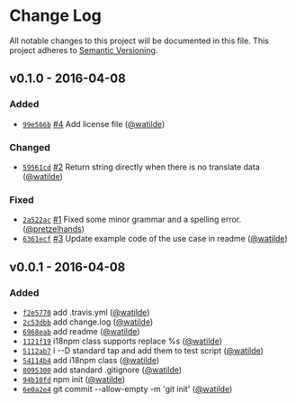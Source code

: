 # Change Log
All notable changes to this project will be documented in this file.
This project adheres to [Semantic Versioning](http://semver.org/).

## v0.1.0 - 2016-04-08
### Added
- [`99e566b`](https://github.com/watilde/i18npm/commit/99e566b79498e90e879dea32a04d667341abcfb0) [#4](https://github.com/watilde/i18npm/pull/4) Add license file
([@watilde](https://github.com/watilde))

### Changed
- [`59561cd`](https://github.com/watilde/i18npm/commit/59561cd43252370e15a280bca5d66e9c59eb582d) [#2](https://github.com/watilde/i18npm/pull/2) Return string directly when there is no translate data
([@watilde](https://github.com/watilde))

### Fixed
- [`2a522ac`](https://github.com/watilde/i18npm/commit/2a522acc834507a615c9ca86e52acc541d92a98f) [#1](https://github.com/watilde/i18npm/pull/1) Fixed some minor grammar and a spelling error.
([@pretzelhands](https://github.com/pretzelhands))
- [`6361ecf`](https://github.com/watilde/i18npm/commit/6361ecfdf03035e0cbef30c37039ce1e7e2e2491) [#3](https://github.com/watilde/i18npm/pull/3) Update example code of the use case in readme
([@watilde](https://github.com/watilde))

## v0.0.1 - 2016-04-08
### Added
- [`f2e5770`](https://github.com/watilde/i18npm/commit/f2e5770f48cc58a059f8d30fd8bf30949106a9a4) add .travis.yml ([@watilde](https://github.com/watilde))
- [`2c53dbb`](https://github.com/watilde/i18npm/commit/2c53dbb26c17303b212b0d504c2e2289fb59271d) add change.log ([@watilde](https://github.com/watilde))
- [`6968eab`](https://github.com/watilde/i18npm/commit/6968eab7c06395dc15ff2278385269774d77bda7) add readme ([@watilde](https://github.com/watilde))
- [`1121f19`](https://github.com/watilde/i18npm/commit/1121f194608a50c8838478f0d339fb9524e72616) i18npm class supports replace %s ([@watilde](https://github.com/watilde))
- [`5112ab7`](https://github.com/watilde/i18npm/commit/5112ab74781ebba407bc574c70e09e276040b226) i --D standard tap and add them to test script ([@watilde](https://github.com/watilde))
- [`54114b4`](https://github.com/watilde/i18npm/commit/54114b41e48ec37cc1189fd9c0c9281644f698c2) add i18npm class ([@watilde](https://github.com/watilde))
- [`8095300`](https://github.com/watilde/i18npm/commit/8095300d34b227af4f32b6e14d08b006b8d00dd1) add standard .gitignore ([@watilde](https://github.com/watilde))
- [`94b10fd`](https://github.com/watilde/i18npm/commit/94b10fdf31c97ba8e3d77f77984d71071c7161a8) npm init ([@watilde](https://github.com/watilde))
- [`6e0a2e4`](https://github.com/watilde/i18npm/commit/6e0a2e4591ba6870d9e48d3ea5844eff7cdf6db6) git commit --allow-empty -m 'git init' ([@watilde](https://github.com/watilde))
